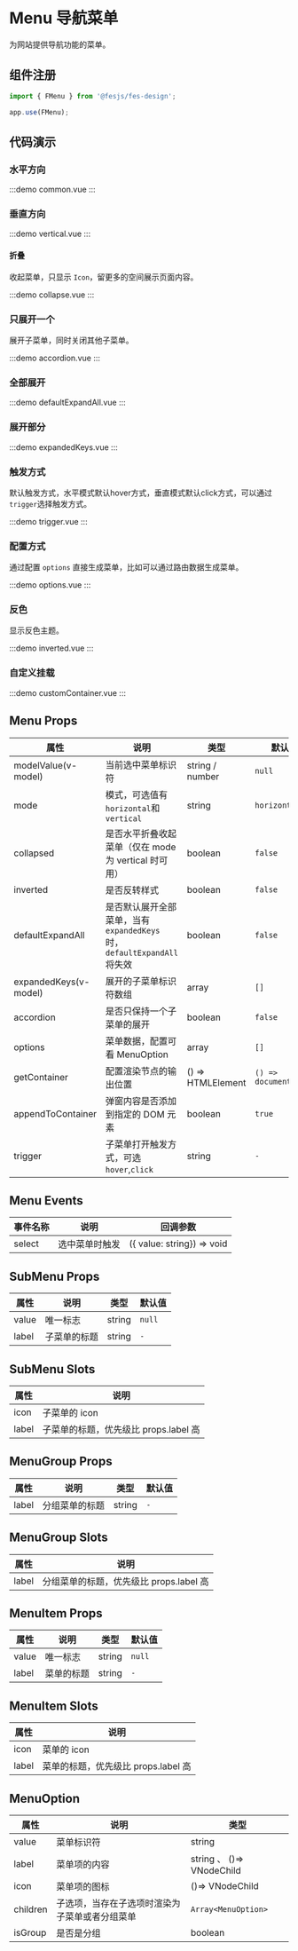 # Menu 导航菜单

为网站提供导航功能的菜单。

## 组件注册

```js
import { FMenu } from '@fesjs/fes-design';

app.use(FMenu);
```

## 代码演示

### 水平方向

:::demo
common.vue
:::

### 垂直方向

:::demo
vertical.vue
:::

#### 折叠

收起菜单，只显示 `Icon`，留更多的空间展示页面内容。

:::demo
collapse.vue
:::

### 只展开一个

展开子菜单，同时关闭其他子菜单。

:::demo
accordion.vue
:::

### 全部展开

:::demo
defaultExpandAll.vue
:::

### 展开部分

:::demo
expandedKeys.vue
:::

### 触发方式

默认触发方式，水平模式默认hover方式，垂直模式默认click方式，可以通过`trigger`选择触发方式。

:::demo
trigger.vue
:::

### 配置方式

通过配置 `options` 直接生成菜单，比如可以通过路由数据生成菜单。

:::demo
options.vue
:::

### 反色

显示反色主题。

:::demo
inverted.vue
:::

### 自定义挂载

:::demo
customContainer.vue
:::

## Menu Props

| 属性                  | 说明                                                                    | 类型              | 默认值                |
| --------------------- | ----------------------------------------------------------------------- | ----------------- | --------------------- |
| modelValue(v-model)   | 当前选中菜单标识符                                                      | string / number   | `null`                |
| mode                  | 模式，可选值有`horizontal`和`vertical`                                  | string            | `horizontal`          |
| collapsed             | 是否水平折叠收起菜单（仅在 mode 为 vertical 时可用）                    | boolean           | `false`               |
| inverted              | 是否反转样式                                                            | boolean           | `false`               |
| defaultExpandAll      | 是否默认展开全部菜单，当有 `expandedKeys` 时，`defaultExpandAll` 将失效 | boolean           | `false`               |
| expandedKeys(v-model) | 展开的子菜单标识符数组                                                  | array             | `[]`                  |
| accordion             | 是否只保持一个子菜单的展开                                              | boolean           | `false`               |
| options               | 菜单数据，配置可看 MenuOption                                           | array             | `[]`                  |
| getContainer          | 配置渲染节点的输出位置                                                  | () => HTMLElement | `() => document.body` |
| appendToContainer     | 弹窗内容是否添加到指定的 DOM 元素                                       | boolean           | `true`                |
| trigger               | 子菜单打开触发方式，可选`hover`,`click`                                 | string            | `-`                   |

## Menu Events

| 事件名称 | 说明           | 回调参数                   |
| -------- | -------------- | -------------------------- |
| select   | 选中菜单时触发 | ({ value: string}) => void |

## SubMenu Props

| 属性  | 说明         | 类型   | 默认值 |
| ----- | ------------ | ------ | ------ |
| value | 唯一标志     | string | `null` |
| label | 子菜单的标题 | string | `-`    |

## SubMenu Slots

| 属性  | 说明                                  |
| ----- | ------------------------------------- |
| icon  | 子菜单的 icon                         |
| label | 子菜单的标题，优先级比 props.label 高 |

## MenuGroup Props

| 属性  | 说明           | 类型   | 默认值 |
| ----- | -------------- | ------ | ------ |
| label | 分组菜单的标题 | string | `-`    |

## MenuGroup Slots

| 属性  | 说明                                    |
| ----- | --------------------------------------- |
| label | 分组菜单的标题，优先级比 props.label 高 |

## MenuItem Props

| 属性  | 说明       | 类型   | 默认值 |
| ----- | ---------- | ------ | ------ |
| value | 唯一标志   | string | `null` |
| label | 菜单的标题 | string | `-`    |

## MenuItem Slots

| 属性  | 说明                                |
| ----- | ----------------------------------- |
| icon  | 菜单的 icon                         |
| label | 菜单的标题，优先级比 props.label 高 |

## MenuOption

| 属性     | 说明                                           | 类型                      |
| -------- | ---------------------------------------------- | ------------------------- |
| value    | 菜单标识符                                     | string                    |
| label    | 菜单项的内容                                   | string 、 ()=> VNodeChild |
| icon     | 菜单项的图标                                   | ()=> VNodeChild           |
| children | 子选项，当存在子选项时渲染为子菜单或者分组菜单 | `Array<MenuOption>`       |
| isGroup  | 是否是分组                                     | boolean                   |

